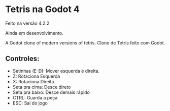 # Tetris na Godot 4
Feito na versão 4.2.2

Ainda em desenvolvimento.

A Godot clone of modern versions of tetris.
Clone de Tetris feito com Godot.

## Controles:
* Setinhas (E-D): Mover esquerda e direita.
* Z: Rotaciona Esquerda
* X: Rotaciona Direita
* Seta pra cima: Desce direto
* Seta pra baixo: Desce demais rápido
* CTRL: Guarda a peça
* ESC: Sai do jogo
